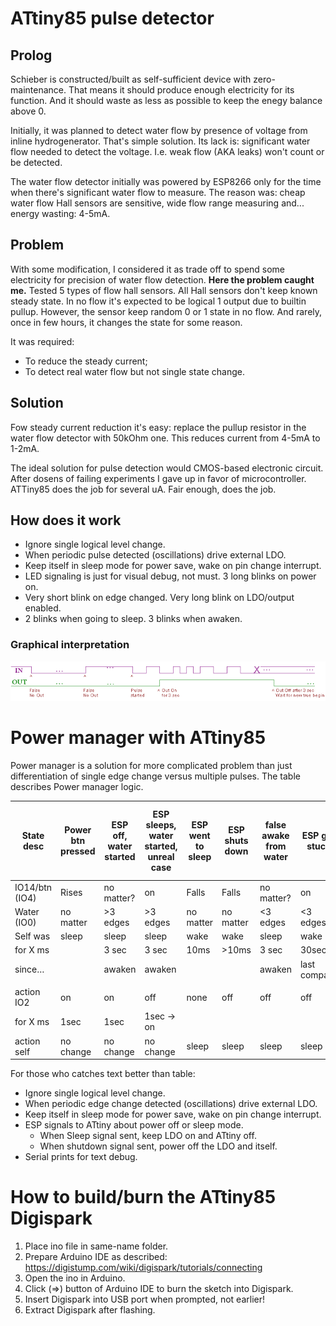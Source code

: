 # ATtiny85 pulse detector

## Prolog
Schieber is constructed/built as self-sufficient device with zero-maintenance. That means it should produce enough electricity for its function.
And it should waste as less as possible to keep the enegy balance above 0.

Initially, it was planned to detect water flow by presence of voltage from inline hydrogenerator. That's simple solution. 
Its lack is: significant water flow needed to detect the voltage. I.e. weak flow (AKA leaks) won't count or be detected.

The water flow detector initially was powered by ESP8266 only for the time when there's significant water flow to measure. 
The reason was: cheap water flow Hall sensors are sensitive, wide flow range measuring and... energy wasting: 4-5mA.

## Problem
With some modification, I considered it as trade off to spend some electricity for precision of water flow detection. **Here the problem caught me.**
Tested 5 types of flow hall sensors. All Hall sensors don't keep known steady state. In no flow it's expected to be logical 1 output due to builtin pullup.
However, the sensor keep random 0 or 1 state in no flow. And rarely, once in few hours, it changes the state for some reason.

It was required:
- To reduce the steady current;
- To detect real water flow but not single state change.

## Solution
Fow steady current reduction it's easy: replace the pullup resistor in the water flow detector with 50kOhm one. This reduces current from 4-5mA to 1-2mA.

The ideal solution for pulse detection would CMOS-based electronic circuit. After dosens of failing experiments I gave up in favor of microcontroller.
ATTiny85 does the job for several uA. Fair enough, does the job.

## How does it work
* Ignore single logical level change.
* When periodic pulse detected (oscillations) drive external LDO.
* Keep itself in sleep mode for power save, wake on pin change interrupt.
* LED signaling is just for visual debug, not must. 3 long blinks on power on.
* Very short blink on edge changed. Very long blink on LDO/output enabled.
* 2 blinks when going to sleep. 3 blinks when awaken.  

### Graphical interpretation
![Smile and Wave](wave.png)

# Power manager with ATtiny85

Power manager is a solution for more complicated problem than just differentiation of single edge change versus multiple pulses.
The table describes Power manager logic.

 State desc | Power btn pressed | ESP off,  water started | ESP sleeps, water started, unreal case | ESP went to sleep | ESP shuts down | false awake from water | ESP got stuck | powered on. Let ESP to decide when power off 
 -----------|-------------------|-------------------------|----------------------------------------|-------------------|----------------|------------------------|---------------|----------------------------------------------
 IO14/btn (IO4) | Rises | no matter? | on | Falls | Falls | no matter? | on | on 
 Water (IO0) | no matter | >3 edges | >3 edges | no matter | no matter | <3 edges | <3 edges | no matter
 Self was | sleep | sleep | sleep | wake | wake | sleep | wake | booted 
 for X ms |  | 3 sec | 3 sec | 10ms | >10ms | 3 sec | 30sec |  
 since… |  | awaken | awaken |  |  | awaken | last compare | 
  |  |  |  |  |  |  |  |  
 action IO2 | on | on | off | none | off | off | off | on 
 for X ms | 1sec | 1sec | 1sec -> on |  |  |  |  |  
 action self | no change | no change | no change | sleep | sleep | sleep | sleep | no change

For those who catches text better than table:
- Ignore single logical level change.
- When periodic edge change detected (oscillations) drive external LDO.
- Keep itself in sleep mode for power save, wake on pin change interrupt.
- ESP signals to ATtiny about power off or sleep mode. 
  - When Sleep signal sent, keep LDO on and ATtiny off. 
  - When shutdown signal sent, power off the LDO and itself.
- Serial prints for text debug.

# How to build/burn the ATtiny85 Digispark
1. Place ino file in same-name folder.
1. Prepare Arduino IDE as described: https://digistump.com/wiki/digispark/tutorials/connecting
1. Open the ino in Arduino. 
1. Click (=>) button of Arduino IDE to burn the sketch into Digispark.
1. Insert Digispark into USB port when prompted, not earlier!
1. Extract Digispark after flashing.
